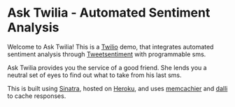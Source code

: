 Ask Twilia - Automated Sentiment Analysis
================

 Welcome to Ask Twilia! This is a [Twilio](http://www.twilio.com) demo, that integrates automated sentiment analysis through [Tweetsentiment](https://www.tweetsentimentapi.com) with programmable sms.

 Ask Twilia provides you the service of a good friend. She lends you a neutral set of eyes to find out what to take from his last sms.

This is built using [Sinatra](http://www.sinatrarb.com), hosted on [Heroku](http://bands-sms.herokuapp.com/), and uses [memcachier](http://memcachier.com) and [dalli](https://github.com/mperham/dalli) to cache responses.